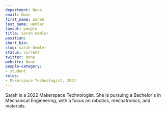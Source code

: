 ```yaml
---
department: None
email: None
first_name: Sarah
last_name: Hemler
layout: people
title: Sarah Hemler 
position:
short_bio:
slug: sarah-hemler 
status: current
twitter: None
website: None
people-category:
- student
roles:
- Makerspace Technologist, 2022
---
```


Sarah is a 2022 Makerspace Technologist. She is pursuing a Bachelor's in Mechanical Engineering, with a focus on robotics, mechatronics, and materials.